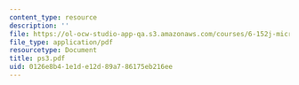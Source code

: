 ```yaml
---
content_type: resource
description: ''
file: https://ol-ocw-studio-app-qa.s3.amazonaws.com/courses/6-152j-micro-nano-processing-technology-fall-2005/0126e8b41e1de12d89a786175eb216ee_ps3.pdf
file_type: application/pdf
resourcetype: Document
title: ps3.pdf
uid: 0126e8b4-1e1d-e12d-89a7-86175eb216ee
---
```

